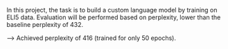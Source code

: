 In this project, the task is to build a custom language model by training on ELI5 data.
Evaluation will be performed based on perplexity, lower than the baseline perplexity of 432.

--> Achieved perplexity of 416 (trained for only 50 epochs).
